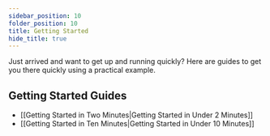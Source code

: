 ```yaml
---
sidebar_position: 10
folder_position: 10
title: Getting Started
hide_title: true
---
```

Just arrived and want to get up and running quickly? Here are guides to get you there quickly using a practical example.

## Getting Started Guides 
- [[Getting Started in Two Minutes|Getting Started in Under 2 Minutes]]
- [[Getting Started in Ten Minutes|Getting Started in Under 10 Minutes]]
